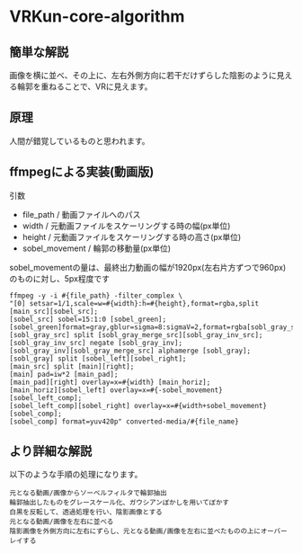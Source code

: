 # VRKun-core-algorithm

## 簡単な解説

画像を横に並べ、その上に、左右外側方向に若干だけずらした陰影のように見える輪郭を重ねることで、VRに見えます。

## 原理

人間が錯覚しているものと思われます。

## ffmpegによる実装(動画版)

引数

- file_path / 動画ファイルへのパス
- width / 元動画ファイルをスケーリングする時の幅(px単位)
- height / 元動画ファイルをスケーリングする時の高さ(px単位)
- sobel_movement / 輪郭の移動量(px単位)

sobel_movementの量は、最終出力動画の幅が1920px(左右片方ずつで960px)のものに対し、5px程度です

```
ffmpeg -y -i #{file_path} -filter_complex \
"[0] setsar=1/1,scale=w=#{width}:h=#{height},format=rgba,split [main_src][sobel_src];
[sobel_src] sobel=15:1:0 [sobel_green];
[sobel_green]format=gray,gblur=sigma=8:sigmaV=2,format=rgba[sobl_gray_src];
[sobl_gray_src] split [sobl_gray_merge_src][sobl_gray_inv_src];
[sobl_gray_inv_src] negate [sobl_gray_inv];
[sobl_gray_inv][sobl_gray_merge_src] alphamerge [sobl_gray];
[sobl_gray] split [sobel_left][sobel_right];
[main_src] split [main][right];
[main] pad=iw*2 [main_pad];
[main_pad][right] overlay=x=#{width} [main_horiz];
[main_horiz][sobel_left] overlay=x=#{-sobel_movement} [sobel_left_comp];
[sobel_left_comp][sobel_right] overlay=x=#{width+sobel_movement} [sobel_comp];
[sobel_comp] format=yuv420p" converted-media/#{file_name}
```

## より詳細な解説

以下のような手順の処理になります。

```
元となる動画/画像からソーベルフィルタで輪郭抽出
輪郭抽出したものをグレースケール化、ガウシアンぼかしを用いてぼかす
白黒を反転して、透過処理を行い、陰影画像とする
元となる動画/画像を左右に並べる
陰影画像を外側方向に左右にずらし、元となる動画/画像を左右に並べたものの上にオーバーレイする
```

